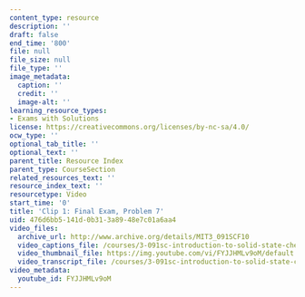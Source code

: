 ```yaml
---
content_type: resource
description: ''
draft: false
end_time: '800'
file: null
file_size: null
file_type: ''
image_metadata:
  caption: ''
  credit: ''
  image-alt: ''
learning_resource_types:
- Exams with Solutions
license: https://creativecommons.org/licenses/by-nc-sa/4.0/
ocw_type: ''
optional_tab_title: ''
optional_text: ''
parent_title: Resource Index
parent_type: CourseSection
related_resources_text: ''
resource_index_text: ''
resourcetype: Video
start_time: '0'
title: 'Clip 1: Final Exam, Problem 7'
uid: 476d6bb5-141d-0b31-3a89-48e7c01a6aa4
video_files:
  archive_url: http://www.archive.org/details/MIT3_091SCF10
  video_captions_file: /courses/3-091sc-introduction-to-solid-state-chemistry-fall-2010/96b95aeb45dd5fad9ef911ac0444d644_FYJJHMLv9oM.vtt
  video_thumbnail_file: https://img.youtube.com/vi/FYJJHMLv9oM/default.jpg
  video_transcript_file: /courses/3-091sc-introduction-to-solid-state-chemistry-fall-2010/ddd19fc361ad490e166082dc702c0028_FYJJHMLv9oM.pdf
video_metadata:
  youtube_id: FYJJHMLv9oM
---
```

